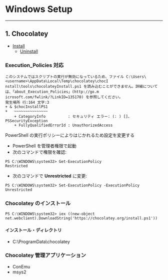 # Windows Setup
---
## 1. Chocolatey

- [Install](https://chocolatey.org/install)
  - [Uninstall](https://chocolatey.org/docs/uninstallation)

### Execution_Policies 対応

```
このシステムではスクリプトの実行が無効になっているため、ファイル C:\Users\<username>\AppData\Local\Temp\chocolatey\chocI
nstall\tools\chocolateyInstall.ps1 を読み込むことができません。詳細については、「about_Execution_Policies」(http://go.m
icrosoft.com/fwlink/?LinkID=135170) を参照してください。
発生場所 行:164 文字:3
+ & $chocInstallPS1
+   ~~~~~~~~~~~~~~~
    + CategoryInfo          : セキュリティ エラー: (: ) []、PSSecurityException
    + FullyQualifiedErrorId : UnauthorizedAccess
```

PowerShell の実行ポリシーによりはじかれるため設定を変更する

- PowerShell を管理者権限で起動
- 次のコマンドで権限を確認:

```
PS C:\WINDOWS\system32> Get-ExecutionPolicy
Restricted
```

- 次のコマンドで **Unrestricted** に変更:

```
PS C:\WINDOWS\system32> Set-ExecutionPolicy -ExecutionPolicy Unrestricted
```

### Chocolatey のインストール

```
PS C:\WINDOWS\system32> iex ((new-object net.webclient).DownloadString('https://chocolatey.org/install.ps1'))
```

#### インストール・ディレクトリ

- C:\ProgramData\chocolatey

### Chocolatey 管理アプリケーション

- ConEmu
- msys2
